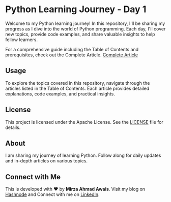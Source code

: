 # Python Learning Journey - Day 1

Welcome to my Python learning journey! In this repository, I'll be sharing my progress as I dive into the world of Python programming. Each day, I'll cover new topics, provide code examples, and share valuable insights to help fellow learners. 

For a comprehensive guide including the Table of Contents and prerequisites, check out the Complete Article.
[Complete Article](https://ahmaddevpro.hashnode.dev/python-learning-journey)

## Usage
To explore the topics covered in this repository, navigate through the articles listed in the Table of Contents. Each article provides detailed explanations, code examples, and practical insights.

## License
This project is licensed under the Apache License. See the [LICENSE](https://github.com/Mirza-Ahmad/PythonLearningJourney/blob/main/LICENSE) file for details.

## About

I am sharing my journey of learning Python. Follow along for daily updates and in-depth articles on various topics.

## Connect with Me
This is developed with ❤️ by **Mirza Ahmad Awais**. 
Visit my blog on [Hashnode](https://ahmaddevpro.hashnode.dev/python-learning-journey-day-1) and 
Connect with me on [LinkedIn](https://www.linkedin.com/in/mirza-ahmad-awais-aa513420a/).
